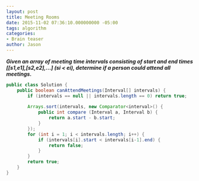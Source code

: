 ```yaml
---
layout: post
title: Meeting Rooms
date: 2015-11-02 07:36:10.000000000 -05:00
tags: algorithm
categories:
- Brain teaser
author: Jason
---
```

<p><strong><em>Given an array of meeting time intervals consisting of start and end times [[s1,e1],[s2,e2],...] (si &lt; ei), determine if a person could attend all meetings.</em></strong></p>


``` java
public class Solution {
    public boolean canAttendMeetings(Interval[] intervals) {
        if (intervals == null || intervals.length == 0) return true;
        
        Arrays.sort(intervals, new Comparator<interval>() {
            public int compare (Interval a, Interval b) {
                return a.start - b.start;
            }
        });
        for (int i = 1; i < intervals.length; i++) {
            if (intervals[i].start < intervals[i-1].end) {
                return false;
            }
        }
        return true;
    }
}
```
